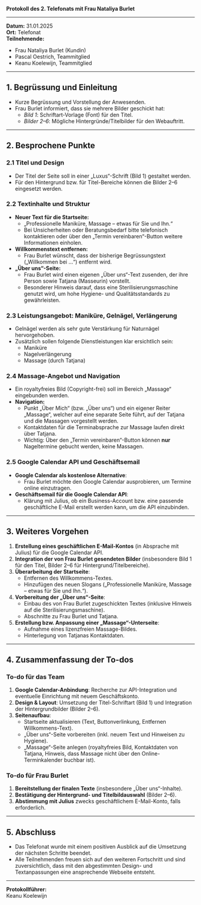 **Protokoll des 2. Telefonats mit Frau Nataliya Burlet**  

---

**Datum:** 31.01.2025  
**Ort:** Telefonat  
**Teilnehmende:**  
- Frau Nataliya Burlet (Kundin)  
- Pascal Oestrich, Teammitglied  
- Keanu Koelewijn, Teammitglied  

---

## 1. Begrüssung und Einleitung
- Kurze Begrüssung und Vorstellung der Anwesenden.  
- Frau Burlet informiert, dass sie mehrere Bilder geschickt hat:  
  - *Bild 1*: Schriftart-Vorlage (Font) für den Titel.  
  - *Bilder 2–6*: Mögliche Hintergründe/Titelbilder für den Webauftritt.  

---

## 2. Besprochene Punkte

### 2.1 Titel und Design
- Der Titel der Seite soll in einer „Luxus“-Schrift (Bild 1) gestaltet werden.  
- Für den Hintergrund bzw. für Titel-Bereiche können die Bilder 2–6 eingesetzt werden.  

### 2.2 Textinhalte und Struktur
- **Neuer Text für die Startseite:**  
  - „Professionelle Maniküre, Massage – etwas für Sie und Ihn.“  
  - Bei Unsicherheiten oder Beratungsbedarf bitte telefonisch kontaktieren oder über den „Termin vereinbaren“-Button weitere Informationen einholen.  
- **Willkommenstext entfernen:**  
  - Frau Burlet wünscht, dass der bisherige Begrüssungstext („Willkommen bei …“) entfernt wird.  
- **„Über uns“-Seite:**  
  - Frau Burlet wird einen eigenen „Über uns“-Text zusenden, der ihre Person sowie Tatjana (Masseurin) vorstellt.  
  - Besonderer Hinweis darauf, dass eine Sterilisierungsmaschine genutzt wird, um hohe Hygiene- und Qualitätsstandards zu gewährleisten.  

### 2.3 Leistungsangebot: Maniküre, Gelnägel, Verlängerung
- Gelnägel werden als sehr gute Verstärkung für Naturnägel hervorgehoben.  
- Zusätzlich sollen folgende Dienstleistungen klar ersichtlich sein:  
  - Maniküre  
  - Nagelverlängerung  
  - Massage (durch Tatjana)  

### 2.4 Massage-Angebot und Navigation
- Ein royaltyfreies Bild (Copyright-frei) soll im Bereich „Massage“ eingebunden werden.  
- **Navigation:**  
  - Punkt „Über Mich“ (bzw. „Über uns“) und ein eigener Reiter „Massage“, welcher auf eine separate Seite führt, auf der Tatjana und die Massagen vorgestellt werden.  
  - Kontaktdaten für die Terminabsprache zur Massage laufen direkt über Tatjana.  
  - Wichtig: Über den „Termin vereinbaren“-Button können **nur** Nageltermine gebucht werden, keine Massagen.  

### 2.5 Google Calendar API und Geschäftsemail
- **Google Calendar als kostenlose Alternative**:  
  - Frau Burlet möchte den Google Calendar ausprobieren, um Termine online einzutragen.  
- **Geschäftsemail für die Google Calendar API**:  
  - Klärung mit Julius, ob ein Business-Account bzw. eine passende geschäftliche E-Mail erstellt werden kann, um die API einzubinden.  

---

## 3. Weiteres Vorgehen
1. **Erstellung eines geschäftlichen E-Mail-Kontos** (in Absprache mit Julius) für die Google Calendar API.  
2. **Integration der von Frau Burlet gesendeten Bilder** (insbesondere Bild 1 für den Titel, Bilder 2–6 für Hintergrund/Titelbereiche).  
3. **Überarbeitung der Startseite**:
   - Entfernen des Willkommens-Textes.  
   - Hinzufügen des neuen Slogans („Professionelle Maniküre, Massage – etwas für Sie und Ihn.“).  
4. **Vorbereitung der „Über uns“-Seite**:  
   - Einbau des von Frau Burlet zugeschickten Textes (inklusive Hinweis auf die Sterilisierungsmaschine).  
   - Abschnitte zu Frau Burlet und Tatjana.  
5. **Erstellung bzw. Anpassung einer „Massage“-Unterseite**:
   - Aufnahme eines lizenzfreien Massage-Bildes.  
   - Hinterlegung von Tatjanas Kontaktdaten.  

---

## 4. Zusammenfassung der To-dos

### To-do für das Team
1. **Google Calendar-Anbindung**: Recherche zur API-Integration und eventuelle Einrichtung mit neuem Geschäftskonto.  
2. **Design & Layout**: Umsetzung der Titel-Schriftart (Bild 1) und Integration der Hintergrundbilder (Bilder 2–6).  
3. **Seitenaufbau**:  
   - Startseite aktualisieren (Text, Buttonverlinkung, Entfernen Willkommens-Text).  
   - „Über uns“-Seite vorbereiten (inkl. neuem Text und Hinweisen zu Hygiene).  
   - „Massage“-Seite anlegen (royaltyfreies Bild, Kontaktdaten von Tatjana, Hinweis, dass Massage nicht über den Online-Terminkalender buchbar ist).  

### To-do für Frau Burlet
1. **Bereitstellung der finalen Texte** (insbesondere „Über uns“-Inhalte).  
2. **Bestätigung der Hintergrund- und Titelbildauswahl** (Bilder 2–6).  
3. **Abstimmung mit Julius** zwecks geschäftlichem E-Mail-Konto, falls erforderlich.  

---

## 5. Abschluss
- Das Telefonat wurde mit einem positiven Ausblick auf die Umsetzung der nächsten Schritte beendet.  
- Alle Teilnehmenden freuen sich auf den weiteren Fortschritt und sind zuversichtlich, dass mit den abgestimmten Design- und Textanpassungen eine ansprechende Webseite entsteht.

---

**Protokollführer:**  
Keanu Koelewijn  
